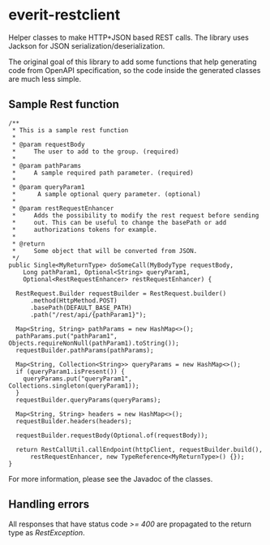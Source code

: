 everit-restclient
=================

Helper classes to make HTTP+JSON based REST calls. The library uses
Jackson for JSON serialization/deserialization.

The original goal of this library to add some functions that help generating
code from OpenAPI specification, so the code inside the generated classes
are much less simple.

## Sample Rest function

    /**
     * This is a sample rest function
     *
     * @param requestBody
     *     The user to add to the group. (required)
     *
     * @param pathParams
     *     A sample required path parameter. (required)
     *
     * @param queryParam1
     *      A sample optional query parameter. (optional)
     * 
     * @param restRequestEnhancer
     *     Adds the possibility to modify the rest request before sending
     *     out. This can be useful to change the basePath or add
     *     authorizations tokens for example.
     *
     * @return
     *     Some object that will be converted from JSON.
     */
    public Single<MyReturnType> doSomeCall(MyBodyType requestBody,
        Long pathParam1, Optional<String> queryParam1,
        Optional<RestRequestEnhancer> restRequestEnhancer) {
      
      RestRequest.Builder requestBuilder = RestRequest.builder()
          .method(HttpMethod.POST)
          .basePath(DEFAULT_BASE_PATH)
          .path("/rest/api/{pathParam1}");
      
      Map<String, String> pathParams = new HashMap<>();
      pathParams.put("pathParam1", Objects.requireNonNull(pathParam1).toString());
      requestBuilder.pathParams(pathParams);
      
      Map<String, Collection<String>> queryParams = new HashMap<>();
      if (queryParam1.isPresent()) {
        queryParams.put("queryParam1", Collections.singleton(queryParam1));
      }
      requestBuilder.queryParams(queryParams);
      
      Map<String, String> headers = new HashMap<>();
      requestBuilder.headers(headers);
      
      requestBuilder.requestBody(Optional.of(requestBody));
      
      return RestCallUtil.callEndpoint(httpClient, requestBuilder.build(),
          restRequestEnhancer, new TypeReference<MyReturnType>() {});
    }

For more information, please see the Javadoc of the classes.

## Handling errors

All responses that have status code _>= 400_ are propagated to the return type as _RestException_.


